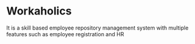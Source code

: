 # Workaholics
It is a skill based employee repository management system with multiple features such  as employee registration and HR
